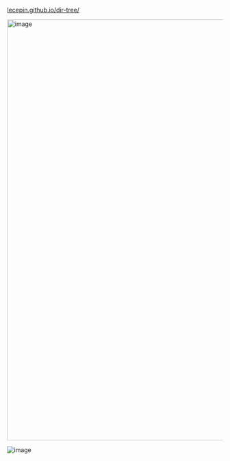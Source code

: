 [lecepin.github.io/dir-tree/](https://lecepin.github.io/dir-tree/)

<img width="983" alt="image" src="https://user-images.githubusercontent.com/11046969/217142375-19e5e232-6594-4f86-82e4-f906cccd2eb9.png">

![image](https://user-images.githubusercontent.com/11046969/217142473-4e8fd07a-3a77-4cab-b3af-a352dd52ce1d.png)
